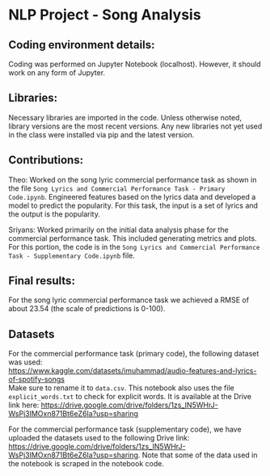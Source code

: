 # NLP Project - Song Analysis


## Coding environment details:
Coding was performed on Jupyter Notebook (localhost). However, it should work on any form of Jupyter.

## Libraries:
Necessary libraries are imported in the code.
Unless otherwise noted, library versions are the most recent versions. Any new libraries not yet used in the class were installed via pip and the latest version.

## Contributions:
Theo: Worked on the song lyric commercial performance task as shown in the file `Song Lyrics and Commercial Performance Task - Primary Code.ipynb`. Engineered features based on the lyrics data and developed a model to predict the popularity. For this task, the input is a set of lyrics and the output is the popularity. 

Sriyans: Worked primarily on the initial data analysis phase for the commercial performance task. This included generating metrics and plots. For this portion, the code is in the `Song Lyrics and Commercial Performance Task - Supplementary Code.ipynb` file.

## Final results:
For the song lyric commercial performance task we achieved a RMSE of about 23.54 (the scale of predictions is 0-100).



## Datasets
For the commercial performance task (primary code), the following dataset was used:  
https://www.kaggle.com/datasets/imuhammad/audio-features-and-lyrics-of-spotify-songs  
Make sure to rename it to `data.csv`.
This notebook also uses the file `explicit_words.txt` to check for explicit words. It is available at the Drive link here: https://drive.google.com/drive/folders/1zs_IN5WHrJ-WsPj3IMOxn871Bt6eZ6Ia?usp=sharing


For the commercial performance task (supplementary code), we have uploaded the datasets used to the following Drive link: https://drive.google.com/drive/folders/1zs_IN5WHrJ-WsPj3IMOxn871Bt6eZ6Ia?usp=sharing. Note that some of the data used in the notebook is scraped in the notebook code.




